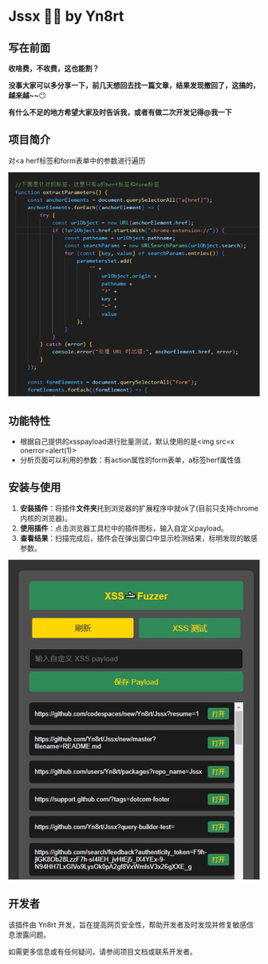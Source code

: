 # Jssx 🚬🚬 by Yn8rt

## 写在前面

**收啥费，不收费，这也能割？**

**没事大家可以多分享一下，前几天想回去找一篇文章，结果发现撤回了，这搞的，越来越~~**😶

**有什么不足的地方希望大家及时告诉我，或者有做二次开发记得@我一下**

## 项目简介

对<a herf标签和form表单中的参数进行遍历

![image-20250206091434993](img/image-20250206091434993.png)

## 功能特性

- 根据自己提供的xsspayload进行批量测试，默认使用的是\<img src=x onerror=alert(1)\>
- 分析页面可以利用的参数：有action属性的form表单，a标签herf属性值

## 安装与使用

1. **安装插件**：将插件**文件夹**托到浏览器的扩展程序中就ok了(目前只支持chrome内核的浏览器)。
2. **使用插件**：点击浏览器工具栏中的插件图标，输入自定义payload。
3. **查看结果**：扫描完成后，插件会在弹出窗口中显示检测结果，标明发现的敏感参数。

![image-20250206084931280](img/image-20250206084931280.png)

## 开发者

该插件由 Yn8rt 开发，旨在提高网页安全性，帮助开发者及时发现并修复敏感信息泄露问题。

如需更多信息或有任何疑问，请参阅项目文档或联系开发者。